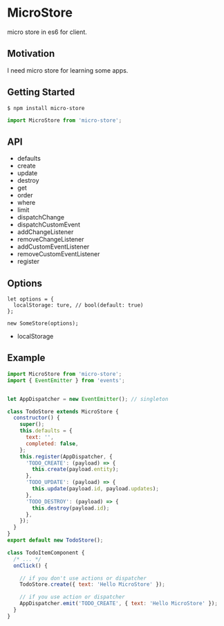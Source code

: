 # MicroStore
micro store in es6 for client.

## Motivation
I need micro store for learning some apps.

## Getting Started

```
$ npm install micro-store
```

```es6.js
import MicroStore from 'micro-store';
```

## API

- defaults
- create
- update
- destroy
- get
- order
- where
- limit
- dispatchChange
- dispatchCustomEvent
- addChangeListener
- removeChangeListener
- addCustomEventListener
- removeCustomEventListener
- register

## Options

```
let options = {
  localStorage: ture, // bool(default: true)
};

new SomeStore(options);
```

- localStorage

## Example
```TodoStore.es6.js
import MicroStore from 'micro-store';
import { EventEmitter } from 'events';


let AppDispatcher = new EventEmitter(); // singleton

class TodoStore extends MicroStore {
  constructor() {
    super();
    this.defaults = {
      text: '',
      completed: false,
    };
    this.register(AppDispatcher, {
      'TODO_CREATE': (payload) => {
        this.create(payload.entity);
      },
      'TODO_UPDATE': (payload) => {
        this.update(payload.id, payload.updates);
      },
      'TODO_DESTROY': (payload) => {
        this.destroy(payload.id);
      },
    });
  }
}
export default new TodoStore();

class TodoItemComponent {
  /* ... */
  onClick() {

    // if you don't use actions or dispatcher
    TodoStore.create({ text: 'Hello MicroStore' });

    // if you use action or dispatcher
    AppDispatcher.emit('TODO_CREATE', { text: 'Hello MicroStore' });
  }
}
```
